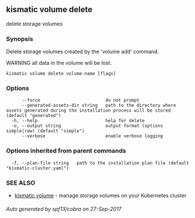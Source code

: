## kismatic volume delete

delete storage volumes

### Synopsis


Delete storage volumes created by the 'volume add' command.
		
WARNING all data in the volume will be lost.

```
kismatic volume delete volume-name [flags]
```

### Options

```
      --force                         do not prompt
      --generated-assets-dir string   path to the directory where assets generated during the installation process will be stored (default "generated")
  -h, --help                          help for delete
  -o, --output string                 output format (options simple|raw) (default "simple")
      --verbose                       enable verbose logging
```

### Options inherited from parent commands

```
  -f, --plan-file string   path to the installation plan file (default "kismatic-cluster.yaml")
```

### SEE ALSO
* [kismatic volume](kismatic_volume.md)	 - manage storage volumes on your Kubernetes cluster

###### Auto generated by spf13/cobra on 27-Sep-2017
